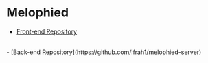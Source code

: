 # Melophied

- [Front-end Repository](https://github.com/chuckchoiboi/melophied)
<br>
- [Back-end Repository](https://github.com/ifrah1/melophied-server)